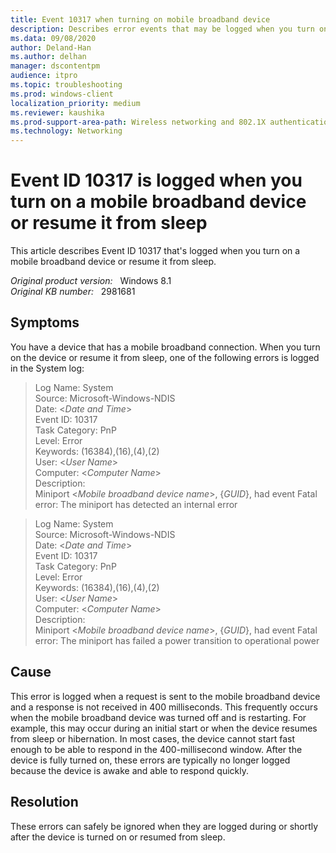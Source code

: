 ```yaml
---
title: Event 10317 when turning on mobile broadband device
description: Describes error events that may be logged when you turn on a device that has a mobile broadband connection or resume the device from sleep.
ms.data: 09/08/2020
author: Deland-Han
ms.author: delhan
manager: dscontentpm
audience: itpro
ms.topic: troubleshooting
ms.prod: windows-client
localization_priority: medium
ms.reviewer: kaushika
ms.prod-support-area-path: Wireless networking and 802.1X authentication
ms.technology: Networking
---
```

# Event ID 10317 is logged when you turn on a mobile broadband device or resume it from sleep

This article describes Event ID 10317 that's logged when you turn on a mobile broadband device or resume it from sleep.

_Original product version:_ &nbsp; Windows 8.1  
_Original KB number:_ &nbsp; 2981681

## Symptoms

You have a device that has a mobile broadband connection. When you turn on the device or resume it from sleep, one of the following errors is logged in the System log:

> Log Name: System  
Source: Microsoft-Windows-NDIS  
Date: <*Date and Time*>  
Event ID: 10317  
Task Category: PnP  
Level: Error  
Keywords: (16384),(16),(4),(2)  
User: <*User Name*>  
Computer: <*Computer Name*>  
Description:  
Miniport <*Mobile broadband device name*>, {*GUID*}, had event Fatal error: The miniport has detected an internal error  

>Log Name: System  
Source: Microsoft-Windows-NDIS  
Date: <*Date and Time*>  
Event ID: 10317  
Task Category: PnP  
Level: Error  
Keywords: (16384),(16),(4),(2)  
User: <*User Name*>  
Computer: <*Computer Name*>  
Description:  
Miniport <*Mobile broadband device name*>, {*GUID*}, had event Fatal error: The miniport has failed a power transition to operational power  

## Cause

This error is logged when a request is sent to the mobile broadband device and a response is not received in 400 milliseconds. This frequently occurs when the mobile broadband device was turned off and is restarting. For example, this may occur during an initial start or when the device resumes from sleep or hibernation. In most cases, the device cannot start fast enough to be able to respond in the 400-millisecond window. After the device is fully turned on, these errors are typically no longer logged because the device is awake and able to respond quickly.

## Resolution

These errors can safely be ignored when they are logged during or shortly after the device is turned on or resumed from sleep.
